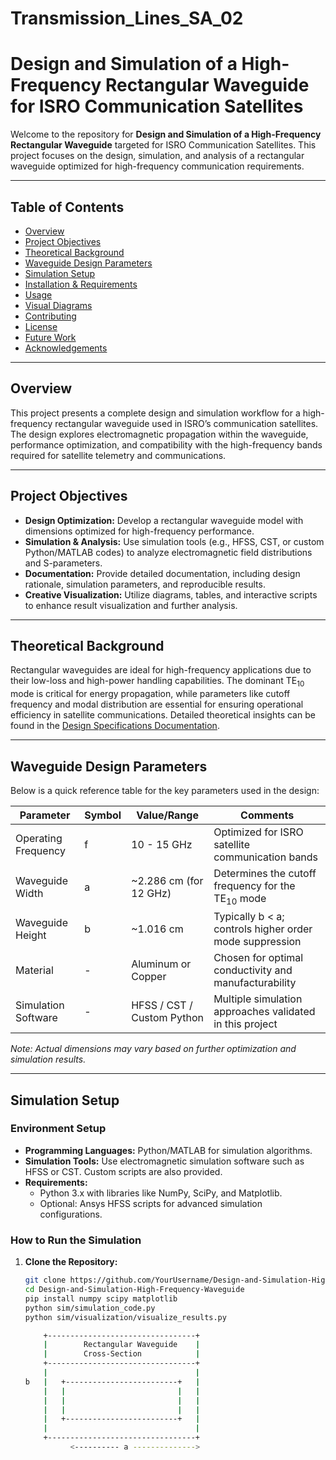 # Transmission_Lines_SA_02
# Design and Simulation of a High-Frequency Rectangular Waveguide for ISRO Communication Satellites

Welcome to the repository for **Design and Simulation of a High-Frequency Rectangular Waveguide** targeted for ISRO Communication Satellites. This project focuses on the design, simulation, and analysis of a rectangular waveguide optimized for high-frequency communication requirements.

---




## Table of Contents

- [Overview](#overview)
- [Project Objectives](#project-objectives)
- [Theoretical Background](#theoretical-background)
- [Waveguide Design Parameters](#waveguide-design-parameters)
- [Simulation Setup](#simulation-setup)
- [Installation & Requirements](#installation--requirements)
- [Usage](#usage)
- [Visual Diagrams](#visual-diagrams)
- [Contributing](#contributing)
- [License](#license)
- [Future Work](#future-work)
- [Acknowledgements](#acknowledgements)

---

## Overview

This project presents a complete design and simulation workflow for a high-frequency rectangular waveguide used in ISRO’s communication satellites. The design explores electromagnetic propagation within the waveguide, performance optimization, and compatibility with the high-frequency bands required for satellite telemetry and communications.

---

## Project Objectives

- **Design Optimization:** Develop a rectangular waveguide model with dimensions optimized for high-frequency performance.
- **Simulation & Analysis:** Use simulation tools (e.g., HFSS, CST, or custom Python/MATLAB codes) to analyze electromagnetic field distributions and S-parameters.
- **Documentation:** Provide detailed documentation, including design rationale, simulation parameters, and reproducible results.
- **Creative Visualization:** Utilize diagrams, tables, and interactive scripts to enhance result visualization and further analysis.

---

## Theoretical Background

Rectangular waveguides are ideal for high-frequency applications due to their low-loss and high-power handling capabilities. The dominant TE<sub>10</sub> mode is critical for energy propagation, while parameters like cutoff frequency and modal distribution are essential for ensuring operational efficiency in satellite communications. Detailed theoretical insights can be found in the [Design Specifications Documentation](docs/design_specifications.md).

---

## Waveguide Design Parameters

Below is a quick reference table for the key parameters used in the design:

| **Parameter**          | **Symbol** | **Value/Range**           | **Comments**                                                     |
|------------------------|------------|---------------------------|------------------------------------------------------------------|
| Operating Frequency    | f          | 10 - 15 GHz               | Optimized for ISRO satellite communication bands                 |
| Waveguide Width        | a          | ~2.286 cm (for 12 GHz)     | Determines the cutoff frequency for the TE<sub>10</sub> mode       |
| Waveguide Height       | b          | ~1.016 cm                 | Typically b < a; controls higher order mode suppression            |
| Material               | -          | Aluminum or Copper        | Chosen for optimal conductivity and manufacturability              |
| Simulation Software    | -          | HFSS / CST / Custom Python| Multiple simulation approaches validated in this project           |

*Note: Actual dimensions may vary based on further optimization and simulation results.*

---

## Simulation Setup

### Environment Setup

- **Programming Languages:** Python/MATLAB for simulation algorithms.
- **Simulation Tools:** Use electromagnetic simulation software such as HFSS or CST. Custom scripts are also provided.
- **Requirements:** 
  - Python 3.x with libraries like NumPy, SciPy, and Matplotlib.
  - Optional: Ansys HFSS scripts for advanced simulation configurations.

### How to Run the Simulation

1. **Clone the Repository:**
   ```bash
   git clone https://github.com/YourUsername/Design-and-Simulation-High-Frequency-Waveguide.git
   cd Design-and-Simulation-High-Frequency-Waveguide
   pip install numpy scipy matplotlib
   python sim/simulation_code.py
   python sim/visualization/visualize_results.py

       +---------------------------------+
       |        Rectangular Waveguide    |
       |        Cross-Section            |
       +---------------------------------+
       |                                 |
   b   |   +-------------------------+   |
       |   |                         |   |
       |   |                         |   |
       |   |                         |   |
       |   +-------------------------+   |
       |                                 |
       +---------------------------------+
             <---------- a -------------->




